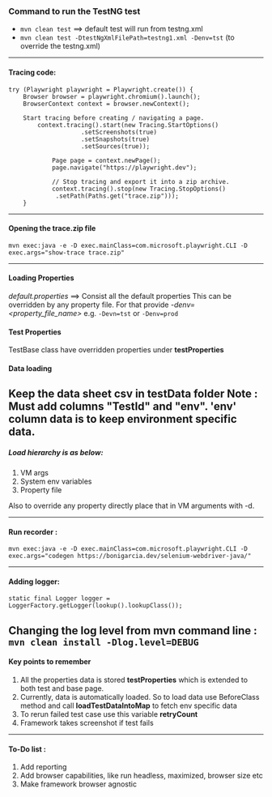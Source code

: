 ### Command to run the TestNG test
* ````mvn clean test```` ==> default test will run from testng.xml
* ````mvn clean test -DtestNgXmlFilePath=testng1.xml -Denv=tst```` (to override the testng.xml) 

----------------

#### Tracing code:

```
try (Playwright playwright = Playwright.create()) {
    Browser browser = playwright.chromium().launch();
    BrowserContext context = browser.newContext();

    Start tracing before creating / navigating a page.
        context.tracing().start(new Tracing.StartOptions()
                    .setScreenshots(true)
                    .setSnapshots(true)
                    .setSources(true));

            Page page = context.newPage();
            page.navigate("https://playwright.dev");

			// Stop tracing and export it into a zip archive.
            context.tracing().stop(new Tracing.StopOptions()
             .setPath(Paths.get("trace.zip")));
    }
```

----
#### Opening the trace.zip file

````
mvn exec:java -e -D exec.mainClass=com.microsoft.playwright.CLI -D exec.args="show-trace trace.zip"
````
----
#### Loading Properties

*default.properties* ==> Consist all the default properties
This can be overridden by any property file. 
For that provide _-denv=<property_file_name>_
e.g. ```-Devn=tst``` or ```-Denv=prod```

#### Test Properties
TestBase class have overridden properties under **testProperties**

#### Data loading

Keep the data sheet csv in testData folder
Note : Must add columns "TestId" and "env". 'env' column data is to keep environment specific data.
----

##### Load hierarchy is as below:
1. VM args
2. System env variables
3. Property file

Also to override any property directly place that in VM arguments with -d.

-------
#### Run recorder : 

````mvn exec:java -e -D exec.mainClass=com.microsoft.playwright.CLI -D exec.args="codegen https://bonigarcia.dev/selenium-webdriver-java/"````

-----

#### Adding logger:

````static final Logger logger = LoggerFactory.getLogger(lookup().lookupClass());````

Changing the log level from mvn command line :
````mvn clean install -Dlog.level=DEBUG````
-----
#### Key points to remember
1. All the properties data is stored **testProperties** which is extended to both test and base page.
2. Currently, data is automatically loaded. So to load data use BeforeClass method and call **loadTestDataIntoMap** to fetch env specific data
3. To rerun failed test case use this variable **retryCount**
4. Framework takes screenshot if test fails
-----
#### To-Do list :
1. Add reporting 
2. Add browser capabilities, like run headless, maximized, browser size etc
3. Make framework browser agnostic